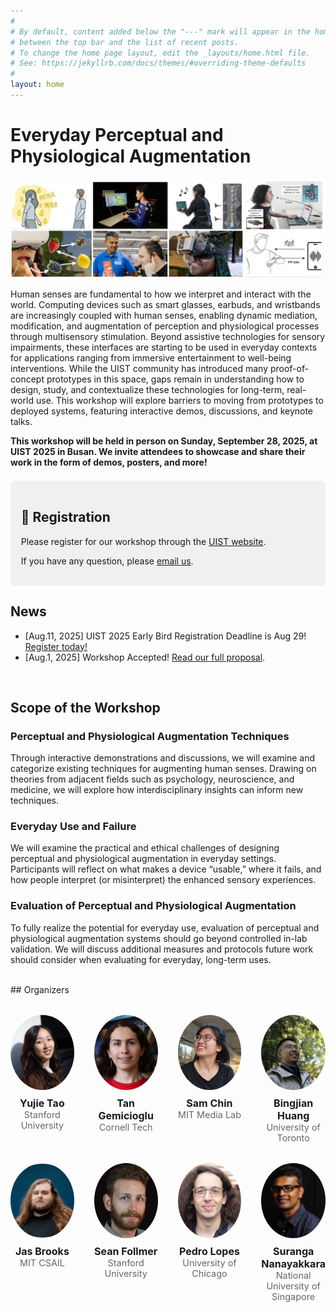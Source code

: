 ```yaml
---
#
# By default, content added below the "---" mark will appear in the home page
# between the top bar and the list of recent posts.
# To change the home page layout, edit the _layouts/home.html file.
# See: https://jekyllrb.com/docs/themes/#overriding-theme-defaults
#
layout: home
---
```


# Everyday Perceptual and Physiological Augmentation

![Alt text](/img/UIST-workshop-teaser.jpg)

Human senses are fundamental to how we interpret and interact
with the world. Computing devices such as smart glasses, earbuds, and wristbands are increasingly coupled with human senses, enabling dynamic mediation, modification, and augmentation of perception and physiological processes through multisensory stimulation. Beyond assistive technologies for sensory impairments, these interfaces are starting to be used in everyday contexts for applications ranging from immersive entertainment to well-being interventions. While the UIST community has introduced many proof-of-concept prototypes in this space, gaps remain in understanding how to design, study, and contextualize these technologies for long-term, real-world use. This workshop will explore barriers to moving from prototypes to deployed systems, featuring interactive demos, discussions, and keynote talks.

**This workshop will be held in person on Sunday, September 28, 2025, at UIST 2025 in Busan. We invite attendees to showcase and share their work in the form of demos, posters, and more!**

<div style="background-color:#f0f0f0; padding:1.2em; border-radius:8px; margin:1.5em 0;">
  <h2>📢 Registration</h2>
  <p>
    Please register for our workshop through the
    <a href="https://web.cvent.com/event/132daf6e-26b8-498a-bd58-dc020d6b9aad/summary" target="_blank">
      UIST website</a>.
  </p>
  <p>
    If you have any question, please
    <a href="mailto:everyday-augmentation-team@googlegroups.com">email us</a>.
  </p>
  <p>
    
  </p>
</div>

## News
- [Aug.11, 2025] UIST 2025 Early Bird Registration Deadline is Aug 29! [Register today!](https://web.cvent.com/event/132daf6e-26b8-498a-bd58-dc020d6b9aad/summary)
- [Aug.1, 2025] Workshop Accepted! [Read our full proposal](UIST2025_Workshop.pdf). 


 <br/>


## Scope of the Workshop

### Perceptual and Physiological Augmentation Techniques
Through interactive demonstrations and discussions, we will examine and categorize existing techniques for augmenting human senses. Drawing on theories from adjacent fields such as psychology, neuroscience, and medicine, we will explore how interdisciplinary insights can inform new techniques.

### Everyday Use and Failure
We will examine the practical and ethical challenges of designing perceptual and physiological augmentation in everyday settings. Participants will reflect on what makes a device “usable,”
where it fails, and how people interpret (or misinterpret) the enhanced sensory experiences. 


### Evaluation of Perceptual and Physiological Augmentation
To fully realize the potential for everyday use, evaluation of perceptual and physiological augmentation systems should go beyond controlled in-lab validation. We will discuss additional measures and protocols future work should consider when evaluating for everyday, long-term uses.


 <br/>
## Organizers


<div class="team-grid">
  <div class="member">
    <img src="/img/yujie-tao.jpg" alt="Yujie Tao">
    <h3><a href="https://yujietao.me" target="_blank">Yujie Tao</a></h3>
    <p>Stanford University</p>
  </div>
  <div class="member">
    <img src="/img/tan-gemicioglu.jpg" alt="Tan Gemicioglu">
    <h3><a href="https://tangemicioglu.com" target="_blank">Tan Gemicioglu</a></h3>
    <p>Cornell Tech</p>
  </div>
  <div class="member">
    <img src="/img/sam-chin.jpg" alt="Sam Chin">
    <h3><a href="https://www.media.mit.edu/people/chins/overview/" target="_blank">Sam Chin</a></h3>
    <p>MIT Media Lab</p>
  </div>
  <div class="member">
    <img src="/img/bingjian-huang.jpg" alt="Bingjian Huang">
    <h3><a href="https://huangbj16.github.io" target="_blank">Bingjian Huang</a></h3>
    <p>University of Toronto</p>
  </div>
  <div class="member">
    <img src="/img/jas-brooks.jpg" alt="Jas Brooks">
    <h3><a href="https://jasbrooks.net" target="_blank">Jas Brooks</a></h3>
    <p>MIT CSAIL</p>
  </div>
  <div class="member">
    <img src="/img/sean-follmer.jpg" alt="Sean Follmer">
    <h3><a href="https://profiles.stanford.edu/sean-follmer" target="_blank">Sean Follmer</a></h3>
    <p>Stanford University</p>
  </div>
  <div class="member">
    <img src="/img/pedro-lopes.jpg" alt="Pedro Lopes">
    <h3><a href="https://plopes.org" target="_blank">Pedro Lopes</a></h3>
    <p>University of Chicago</p>
  </div>
  <div class="member">
    <img src="/img/suranga-nanayakkara.jpg" alt="Suranga Nanayakkara">
    <h3><a href="https://suranga.info" target="_blank">Suranga Nanayakkara</a></h3>
    <p>National University of Singapore</p>
  </div>
</div>

<style>
.team-grid {
  display: grid;
  grid-template-columns: repeat(4, 1fr);
  gap: 2rem;
  text-align: center;
  margin-top: 2rem;
}
.team-grid img {
  width: 120px;
  height: 120px;
  border-radius: 50%;
  object-fit: cover;
  margin-bottom: 0.5rem;
}
.team-grid h3 {
  margin: 0;
  font-size: 1rem;
  font-weight: bold;
}
.team-grid h3 a {
  color: inherit;
  text-decoration: none;
}
.team-grid h3 a:hover {
  text-decoration: underline;
}
.team-grid p {
  margin: 0;
  font-size: 0.9rem;
  color: #666;
}
@media (max-width: 768px) {
  .team-grid {
    grid-template-columns: repeat(2, 1fr);
  }
}
</style>

